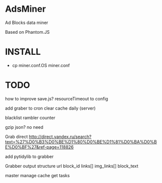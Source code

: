 AdsMiner
========
<p>Ad Blocks data miner</p>
<p>Based on Phantom.JS</p>

INSTALL
=======
<ul>
<li>cp miner.conf.OS miner.conf</li>
</ul>

TODO
====
how to improve save.js?
resourceTimeout to config 

add graber to cron
clear cache daily (server)

blacklist rambler counter

gzip json? no need

Grab direct
http://direct.yandex.ru/search?text=%27%D0%B3%D0%BE%D1%80%D0%BE%D1%81%D0%BA%D0%BE%D0%BF%27&ref-page=118826

add pytidylib to grabber

Grabber output structure
url
block_id
links[]
img_links[]
block_text

master
 manage cache
 get tasks
